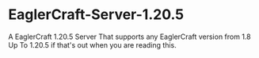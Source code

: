 # EaglerCraft-Server-1.20.5
A EaglerCraft 1.20.5 Server That supports any EaglerCraft version from 1.8 Up To 1.20.5 if that's out when you are reading this.
